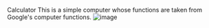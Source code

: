 Calculator
This is a simple computer whose functions are taken from Google's computer functions.
![image](https://github.com/user-attachments/assets/33a54f44-b83b-492c-b09f-fcc1699d03f7)
